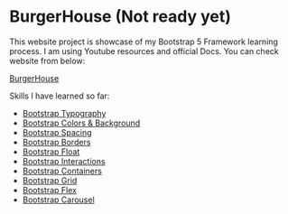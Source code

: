 # BurgerHouse (Not ready yet)

This website project is showcase of my Bootstrap 5 Framework learning process. I am using Youtube resources and official Docs. You can check website from
below:

<a href="//shamilx.github.io/BurgerHouse">BurgerHouse</a>


Skills I have learned so far:
<ul>
<li><a href="https://getbootstrap.com/docs/5.3/content/typography/">Bootstrap Typography</a></li>
<li><a href="https://getbootstrap.com/docs/5.3/helpers/color-background/">Bootstrap Colors & Background </a></li>
<li><a href="https://getbootstrap.com/docs/5.3/helpers/color-background/">Bootstrap Spacing </a></li>
<li><a href="https://getbootstrap.com/docs/5.3/utilities/spacing/">Bootstrap Borders </a></li>
<li><a href="https://getbootstrap.com/docs/5.3/utilities/float/">Bootstrap Float</a></li>
<li><a href="https://getbootstrap.com/docs/5.3/utilities/interactions/">Bootstrap Interactions </a></li>
<li><a href="https://getbootstrap.com/docs/5.3/layout/containers/">Bootstrap Containers</a></li>
<li><a href="https://getbootstrap.com/docs/5.3/layout/grid/">Bootstrap Grid</a></li>
<li><a href="https://getbootstrap.com/docs/5.3/utilities/flex/">Bootstrap Flex</a></li>
<li><a href="https://getbootstrap.com/docs/5.3/components/carousel/">Bootstrap Carousel</a></li>
</ul>
